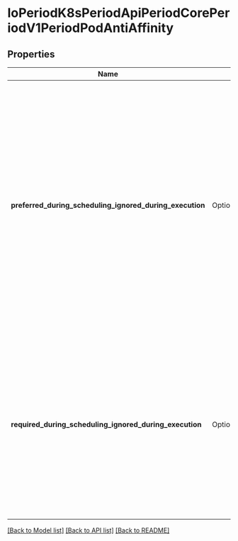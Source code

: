 # IoPeriodK8sPeriodApiPeriodCorePeriodV1PeriodPodAntiAffinity

## Properties

Name | Type | Description | Notes
------------ | ------------- | ------------- | -------------
**preferred_during_scheduling_ignored_during_execution** | Option<[**Vec<crate::models::IoPeriodK8sPeriodApiPeriodCorePeriodV1PeriodWeightedPodAffinityTerm>**](io.k8s.api.core.v1.WeightedPodAffinityTerm.md)> | The scheduler will prefer to schedule pods to nodes that satisfy the anti-affinity expressions specified by this field, but it may choose a node that violates one or more of the expressions. The node that is most preferred is the one with the greatest sum of weights, i.e. for each node that meets all of the scheduling requirements (resource request, requiredDuringScheduling anti-affinity expressions, etc.), compute a sum by iterating through the elements of this field and adding \"weight\" to the sum if the node has pods which matches the corresponding podAffinityTerm; the node(s) with the highest sum are the most preferred. | [optional]
**required_during_scheduling_ignored_during_execution** | Option<[**Vec<crate::models::IoPeriodK8sPeriodApiPeriodCorePeriodV1PeriodPodAffinityTerm>**](io.k8s.api.core.v1.PodAffinityTerm.md)> | If the anti-affinity requirements specified by this field are not met at scheduling time, the pod will not be scheduled onto the node. If the anti-affinity requirements specified by this field cease to be met at some point during pod execution (e.g. due to a pod label update), the system may or may not try to eventually evict the pod from its node. When there are multiple elements, the lists of nodes corresponding to each podAffinityTerm are intersected, i.e. all terms must be satisfied. | [optional]

[[Back to Model list]](../README.md#documentation-for-models) [[Back to API list]](../README.md#documentation-for-api-endpoints) [[Back to README]](../README.md)


